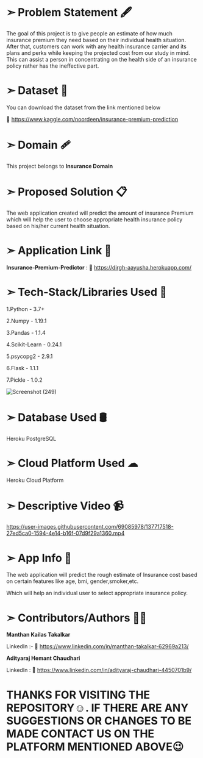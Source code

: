 # ➣ Problem Statement 🖋  
The goal of this project is to give people an estimate of how much insurance premium they
need based on their individual health situation. After that, customers can work with any
health insurance carrier and its plans and perks while keeping the projected cost from our
study in mind. This can assist a person in concentrating on the health side of an insurance
policy rather has the ineffective part.

# ➣ Dataset 📂 
You can download the dataset from the link mentioned below

🔗 https://www.kaggle.com/noordeen/insurance-premium-prediction

# ➣ Domain 🩹
This project belongs to **Insurance Domain**

# ➣ Proposed Solution 📋
The web application created will predict the amount of insurance Premium which will help
the user to choose appropriate health insurance policy based on his/her current health
situation.

# ➣ Application Link 🔗
**Insurance-Premium-Predictor** : 🔗 https://dirgh-aayusha.herokuapp.com/


# ➣ Tech-Stack/Libraries Used 🧾

1.Python - 3.7+

2.Numpy  - 1.19.1

3.Pandas - 1.1.4

4.Scikit-Learn - 0.24.1

5.psycopg2 - 2.9.1

6.Flask - 1.1.1

7.Pickle - 1.0.2

![Screenshot (249)](https://user-images.githubusercontent.com/69085978/136778949-7e209eed-cde7-4a33-a23a-9314cb05d87c.png)


# ➣ Database Used 🛢
Heroku PostgreSQL

# ➣ Cloud Platform Used ☁
Heroku Cloud Platform

# ➣ Descriptive Video 📹



https://user-images.githubusercontent.com/69085978/137717518-27ed5ca0-1594-4e14-b16f-07d9f29a1360.mp4



# ➣ App Info 📝
The web application will predict the rough estimate of Insurance cost based on certain features like age, bmi, gender,smoker,etc.

Which will help an individual user to select appropriate insurance policy.

# ➣ Contributors/Authors 👨‍💻

**Manthan Kailas Takalkar**

LinkedIn :- 🔗 https://www.linkedin.com/in/manthan-takalkar-62969a213/

**Adityaraj Hemant Chaudhari**

LinkedIn : 🔗 https://www.linkedin.com/in/adityaraj-chaudhari-4450701b9/

# THANKS FOR VISITING THE REPOSITORY☺. IF THERE ARE ANY SUGGESTIONS OR CHANGES TO BE MADE CONTACT US ON THE PLATFORM MENTIONED ABOVE😉
